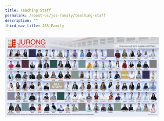 ```yaml
---
title: Teaching Staff
permalink: /about-us/jss-family/teaching-staff
description: ""
third_nav_title: JSS Family
---
```

![](/images/jurong-sec_Staff-2021.jpg)